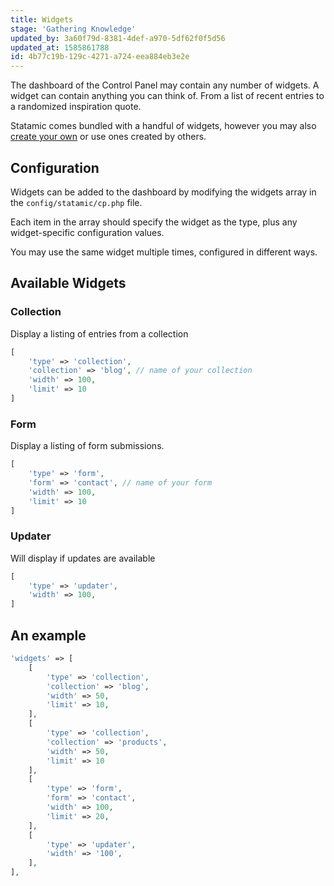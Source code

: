 ```yaml
---
title: Widgets
stage: 'Gathering Knowledge'
updated_by: 3a60f79d-8381-4def-a970-5df62f0f5d56
updated_at: 1585861788
id: 4b77c19b-129c-4271-a724-eea884eb3e2e
---
```

The dashboard of the Control Panel may contain any number of widgets. A widget can contain anything you can think of. From a list of recent entries to a randomized inspiration quote.

Statamic comes bundled with a handful of widgets, however you may also [create your own](https://statamic.dev/extending/widgets) or use ones created by others.

## Configuration
Widgets can be added to the dashboard by modifying the widgets array in the `config/statamic/cp.php` file.

Each item in the array should specify the widget as the type, plus any widget-specific configuration values. 

You may use the same widget multiple times, configured in different ways.

## Available Widgets

### Collection

Display a listing of entries from a collection

``` php
[
	'type' => 'collection',
	'collection' => 'blog', // name of your collection
	'width' => 100,
	'limit' => 10
]
```

### Form

Display a listing of form submissions.

``` php
[
	'type' => 'form',
	'form' => 'contact', // name of your form
	'width' => 100,
	'limit' => 10
]
```

### Updater

Will display if updates are available

``` php
[
	'type' => 'updater',
	'width' => 100,
]
```

## An example

``` php
'widgets' => [
    [
        'type' => 'collection',
        'collection' => 'blog',
        'width' => 50,
        'limit' => 10,
    ],
    [
        'type' => 'collection',
        'collection' => 'products',
        'width' => 50,
        'limit' => 10
    ],
    [
        'type' => 'form',
        'form' => 'contact',
        'width' => 100,
        'limit' => 20,
    ],
    [
        'type' => 'updater',
        'width' => '100',
    ],
],

```
